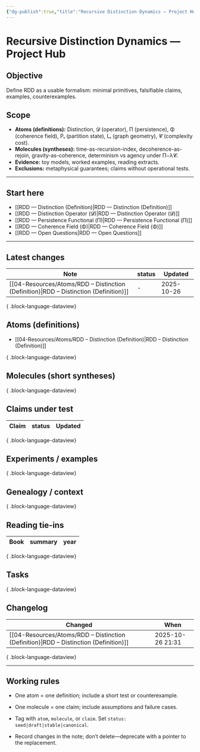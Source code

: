 ```yaml
---
{"dg-publish":true,"title":"Recursive Distinction Dynamics — Project Hub","section":"hubs","kind_pm":["Project"],"project":"Recursive Distinction Dynamics (RDD)","parent":null,"status":"Active","priority":"High","due":null,"tags":["rdd","philosophy","formalism","project"],"cover":null,"description":"Formalize RDD: precise atoms (definitions), molecules (syntheses), constraints, examples.","topics":["distinctions","recursion","time","coherence","causality","agency"],"summary":"Working project hub for defining and testing RDD.","permalink":"/02-projects/recursive-distinction-dynamics/","dgPassFrontmatter":true}
---
```



# Recursive Distinction Dynamics — Project Hub

## Objective
Define RDD as a usable formalism: minimal primitives, falsifiable claims, examples, counterexamples.

## Scope
- **Atoms (definitions):** Distinction, 𝓓 (operator), Π (persistence), Φ (coherence field), Pₜ (partition state), Lₜ (graph geometry), 𝓒 (complexity cost).
- **Molecules (syntheses):** time-as-recursion-index, decoherence-as-rejoin, gravity-as-coherence, determinism vs agency under Π−λ𝓒.
- **Evidence:** toy models, worked examples, reading extracts.
- **Exclusions:** metaphysical guarantees; claims without operational tests.

---

## Start here
- [[RDD — Distinction (Definition)\|RDD — Distinction (Definition)]]
- [[RDD — Distinction Operator (𝓓)\|RDD — Distinction Operator (𝓓)]]
- [[RDD — Persistence Functional (Π)\|RDD — Persistence Functional (Π)]]
- [[RDD — Coherence Field (Φ)\|RDD — Coherence Field (Φ)]]
- [[RDD — Open Questions\|RDD — Open Questions]]

---

## Latest changes
| Note                                                                                     | status | Updated    |
| ---------------------------------------------------------------------------------------- | ------ | ---------- |
| [[04-Resources/Atoms/RDD – Distinction (Definition)\|RDD – Distinction (Definition)]] | \-     | 2025-10-26 |

{ .block-language-dataview}
## Atoms (definitions)
- [[04-Resources/Atoms/RDD – Distinction (Definition)\|RDD – Distinction (Definition)]]

{ .block-language-dataview}

## Molecules (short syntheses)


{ .block-language-dataview}

## Claims under test
| Claim | status | Updated |
| ----- | ------ | ------- |

{ .block-language-dataview}

## Experiments / examples


{ .block-language-dataview}

## Genealogy / context


{ .block-language-dataview}

## Reading tie-ins
| Book | summary | year |
| ---- | ------- | ---- |

{ .block-language-dataview}

## Tasks


{ .block-language-dataview}


## Changelog
| Changed                                                                                  | When             |
| ---------------------------------------------------------------------------------------- | ---------------- |
| [[04-Resources/Atoms/RDD – Distinction (Definition)\|RDD – Distinction (Definition)]] | 2025-10-26 21:31 |

{ .block-language-dataview}

---

## Working rules

- One atom = one definition; include a short test or counterexample.
    
- One molecule = one claim; include assumptions and failure cases.
    
- Tag with `atom`, `molecule`, or `claim`. Set `status: seed|draft|stable|canonical`.
    
- Record changes in the note; don’t delete—deprecate with a pointer to the replacement.